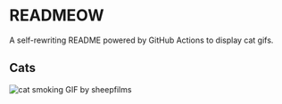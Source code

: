 # READMEOW

A self-rewriting README powered by GitHub Actions to display cat gifs.

## Cats

![cat smoking GIF by sheepfilms](https://media1.giphy.com/media/l0ExdMHUDKteztyfe/200.gif?cid=9acd02da6ll8asa1o4ttic3ezgco7leldmmnjukp5beh3quv&ep=v1_gifs_search&rid=200.gif&ct=g)
